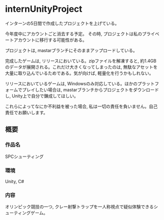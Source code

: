 # internUnityProject
インターンの5日間で作成したプロジェクトを上げている。

今年度中にアカウントごと消去する予定。
その時, プロジェクトは私のプライベートアカウントに移行する可能性がある。

プロジェクトは, mastarブランチにそのままアップロードしている。

完成したゲームは, リリースにおいている。zipファイルを解凍すると, 約1.4GBのデータが展開される。これだけ大きくなってしまったのは, 無駄なアセットを大量に取り込んでいるためである。気が向けば, 軽量化を行うかもしれない。

リリースにおいているゲームは, Windowsのみ対応している。ほかのプラットフォームでプレイしたい場合は, mastarブランチからプロジェクトをダウンロードし, Unity上で自分で錬成してほしい。

これらによってなにか不利益を被った場合, 私は一切の責任を負いません。自己責任でお願いします。

## 概要
### 作品名
SPCシューティング

### 環境
Unity, C#

### 内容
オリンピック競技の一つ, クレー射撃トラップを一人称視点で疑似体験できるシューティングゲーム。
